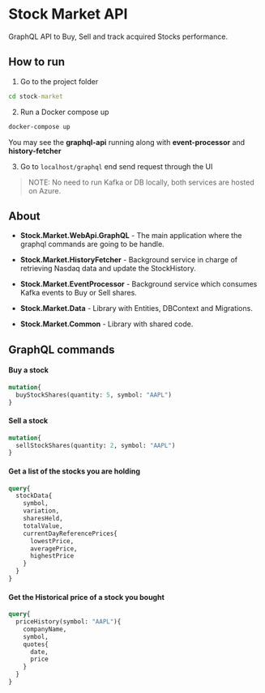 # Stock Market API

GraphQL API to Buy, Sell and track acquired Stocks performance.

## How to run

1. Go to the project folder
``` cmd
cd stock-market
```

2. Run a Docker compose up
``` cmd
docker-compose up
```
You may see the **graphql-api** running along with **event-processor** and **history-fetcher**

3. Go to `localhost/graphql` end send request through the UI


> NOTE: No need to run Kafka or DB locally, both services are hosted on Azure.

## About

* **Stock.Market.WebApi.GraphQL** - The main application where the graphql commands are going to be handle.

* **Stock.Market.HistoryFetcher** - Background service in charge of retrieving Nasdaq data and update the StockHistory.

* **Stock.Market.EventProcessor** - Background service which consumes Kafka events to Buy or Sell shares.

* **Stock.Market.Data** - Library with Entities, DBContext and Migrations.

* **Stock.Market.Common** - Library with shared code.

## GraphQL commands

#### Buy a stock

``` graphql
mutation{
  buyStockShares(quantity: 5, symbol: "AAPL")
}
```

#### Sell a stock

``` graphql
mutation{
  sellStockShares(quantity: 2, symbol: "AAPL")
}
```


#### Get a list of the stocks you are holding

``` graphql
query{
  stockData{
    symbol,
    variation,
    sharesHeld,
    totalValue,
    currentDayReferencePrices{
      lowestPrice,
      averagePrice,
      highestPrice
    }
  }
}
```

#### Get the Historical price of a stock you bought

``` graphql
query{
  priceHistory(symbol: "AAPL"){
    companyName,
    symbol,
    quotes{
      date,
      price
    }
  }
}
```
